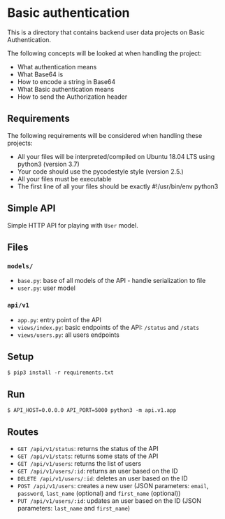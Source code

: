 # Basic authentication
This is a directory that contains backend user data projects on Basic Authentication.

The following concepts will be looked at when handling the project:

- What authentication means
- What Base64 is
- How to encode a string in Base64
- What Basic authentication means
- How to send the Authorization header

## Requirements
The following requirements will be considered when handling these projects:

- All your files will be interpreted/compiled on Ubuntu 18.04 LTS using python3 (version 3.7)
- Your code should use the pycodestyle style (version 2.5.)
- All your files must be executable
- The first line of all your files should be exactly #!/usr/bin/env python3

## Simple API

Simple HTTP API for playing with `User` model.


## Files

### `models/`

- `base.py`: base of all models of the API - handle serialization to file
- `user.py`: user model

### `api/v1`

- `app.py`: entry point of the API
- `views/index.py`: basic endpoints of the API: `/status` and `/stats`
- `views/users.py`: all users endpoints


## Setup

```
$ pip3 install -r requirements.txt
```


## Run

```
$ API_HOST=0.0.0.0 API_PORT=5000 python3 -m api.v1.app
```


## Routes

- `GET /api/v1/status`: returns the status of the API
- `GET /api/v1/stats`: returns some stats of the API
- `GET /api/v1/users`: returns the list of users
- `GET /api/v1/users/:id`: returns an user based on the ID
- `DELETE /api/v1/users/:id`: deletes an user based on the ID
- `POST /api/v1/users`: creates a new user (JSON parameters: `email`, `password`, `last_name` (optional) and `first_name` (optional))
- `PUT /api/v1/users/:id`: updates an user based on the ID (JSON parameters: `last_name` and `first_name`)
